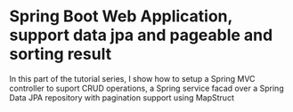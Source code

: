 # Spring Boot Web Application, support data jpa and pageable and sorting result

In this part of the tutorial series, I show how to setup a Spring MVC controller to suport CRUD operations, a Spring
service facad over a Spring Data JPA repository with pagination support using MapStruct
